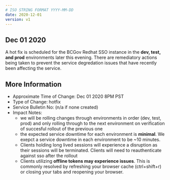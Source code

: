 ```yaml
---
# ISO STRING FORMAT YYYY-MM-DD
date: 2020-12-01
version: v1
---
```


## Dec 01 2020

A hot fix is scheduled for the BCGov Redhat SSO instance in the __dev, test, and prod__ environments later this evening. There are remediatory actions being taken 
to prevent the service degredation issues that have recently been affecting the service.

## More Information
- Approximate Time of Change: Dec 01 2020 8PM PST
- Type of Change: hotfix
- Service Bulletin No: (n/a if none created)
- Impact Notes:
  - we will be rolling changes through environments in order (dev, test, prod) and only rolling through to the next environment on verification of succesful rollout of the previous one
  - the expected service downtime for each environment is __minimal__. We exepct a service downtime in each environment to be ~10 minutes. 
  - Clients holding long lived sessions will experience a disruption as their sessions will be terminated. Clients will need to reauthenticate against sso after the rollout
  - Clients utilizing __offline tokens may experience issues__. This is commonly resolved by refreshing your browser cache (ctrl+shift+r) or closing your tabs and reopening your browser.
 

